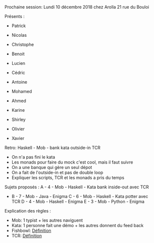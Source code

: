 Prochaine session: Lundi 10 décembre 2018 chez Arolla 21 rue du Bouloi

Présents :
- Patrick
- Nicolas
- Christophe
- Benoit
- Lucien
- Cédric
- Antoine
- Mohamed

- Ahmed
- Karine
- Shirley
- Olivier
- Xavier


Retro: Haskell - Mob - bank kata outside-in TCR
- On n'a pas fini le kata
- Les monads pour faire du mock c'est cool, mais il faut suivre
- On a une banque qui gère un seul dépot
- On a fait de l'outside-in et pas de double loop
- Expliquer les scripts, TCR et les monads a pris du temps

Sujets proposés :
A - 4 - Mob - Haskell - Kata bank inside-out avec TCR
* B - 7 - Mob - Java - Enigma
C - 6 - Mob - Haskell - Kata potter avec TCR
D - 4 - Mob - Haskell - Enigma
E - 3 - Mob - Python - Enigma
 


Explication des règles :
* Mob: 1 typist + les autres naviguent
* Kata: 1 personne fait une démo + les autres donnent du feed back
* Fishbowl: [Définition](https://en.wikipedia.org/wiki/Fishbowl_(conversation))
* TCR: [Définition](https://medium.com/@kentbeck_7670/test-commit-revert-870bbd756864)

  
